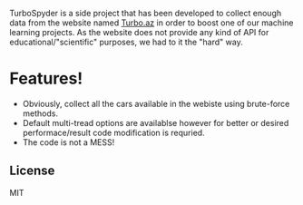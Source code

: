   TurboSpyder is a side project that has been developed to collect enough data from the website named [Turbo.az](https://turbo.az/) in order to boost one of our machine learning projects. As the website does not provide any kind of API for educational/"scientific" purposes, we had to it the "hard" way.


# Features!

  - Obviously, collect all the cars available in the webiste using brute-force methods.
  - Default multi-tread options are availablse however for better or desired performace/result code modification is requried.
  - The code is not a MESS! 


License
----

MIT